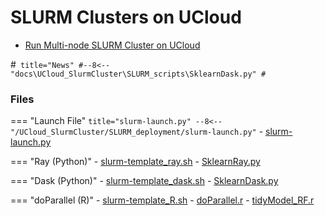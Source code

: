 # SLURM Clusters on UCloud 

- [Run Multi-node SLURM Cluster on UCloud](/UCloud_SlurmCluster/SLURM/)


#``` title="News"
#--8<-- "docs\UCloud_SlurmCluster\SLURM_scripts\SklearnDask.py"
#```

### Files 

=== "Launch File"
    ``` title="slurm-launch.py"
    --8<-- "/UCloud_SlurmCluster/SLURM_deployment/slurm-launch.py"
    ```
    - [slurm-launch.py](/UCloud_SlurmCluster/SLURM_deployment/slurm-launch.py)

=== "Ray (Python)"
    - [slurm-template_ray.sh](/UCloud_SlurmCluster/SLURM_deployment/slurm-template_ray.sh)
    - [SklearnRay.py](/UCloud_SlurmCluster/SLURM_scripts/SklearnRay.py)

=== "Dask (Python)"
    - [slurm-template_dask.sh](https://github.com/CBS-HPC/UCloud_SlurmCluster/blob/main/SLURM_deployment/slurm-template_dask.sh)
    - [SklearnDask.py](/UCloud_SlurmCluster/SLURM_scripts/SklearnDask.py)

=== "doParallel (R)"
    - [slurm-template_R.sh](/UCloud_SlurmCluster/SLURM_deployment/slurm-template_R.sh)
    - [doParallel.r](/UCloud_SlurmCluster/SLURM_scripts/doParallel.r)
    - [tidyModel_RF.r](/UCloud_SlurmCluster/SLURM_scripts/tidyModel_RF.r)